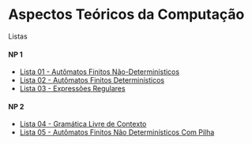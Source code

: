 # Aspectos Teóricos da Computação


Listas
#### NP 1
* [Lista 01 - Autômatos Finitos Não-Determinísticos](atc_files/listas/01/lista01LFA.pdf)
* [Lista 02 - Autômatos Finitos Determinísticos](atc_files/listas/02/lista02LFA.pdf)
* [Lista 03 - Expressões Regulares](atc_files/listas/03/lista03LFA.pdf)

#### NP 2
* [Lista 04 - Gramática Livre de Contexto](atc_files/listas/04/lista04LFA.pdf)
* [Lista 05 - Autômatos Finitos Não Determinísticos Com Pilha](atc_files/listas/05/lista05LFA.pdf)

<!--
### Trabalhos

* [Trabalho 01](pi_files/trabalhos/01/trabalho01.html)
* [Trabalho 02](pi_files/trabalhos/02/trabalho02.html)
* [Trabalho 03 (APS)](pi_files/trabalhos/03/trabalho03.html)

### Trabalhos
* [Roteiro para APS](pi_files/aps/APS_PIVC.pdf)

### [Git](https://github.com/viniciusdenovaes/Unip222PI)

-->
